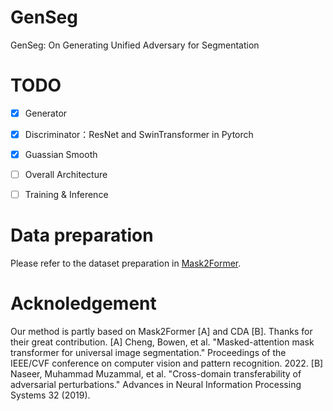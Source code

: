 # GenSeg
GenSeg: On Generating Unified Adversary for Segmentation

# TODO
- [x] Generator

- [x] Discriminator：ResNet and SwinTransformer in Pytorch

- [x] Guassian Smooth

- [ ] Overall Architecture

- [ ] Training & Inference

# Data preparation
Please refer to the dataset preparation in [Mask2Former](https://github.com/facebookresearch/Mask2Former/blob/main/datasets/README.md).

# Acknoledgement
Our method is partly based on Mask2Former [A] and CDA [B]. Thanks for their great contribution.
[A] Cheng, Bowen, et al. "Masked-attention mask transformer for universal image segmentation." Proceedings of the IEEE/CVF conference on computer vision and pattern recognition. 2022.
[B] Naseer, Muhammad Muzammal, et al. "Cross-domain transferability of adversarial perturbations." Advances in Neural Information Processing Systems 32 (2019).

